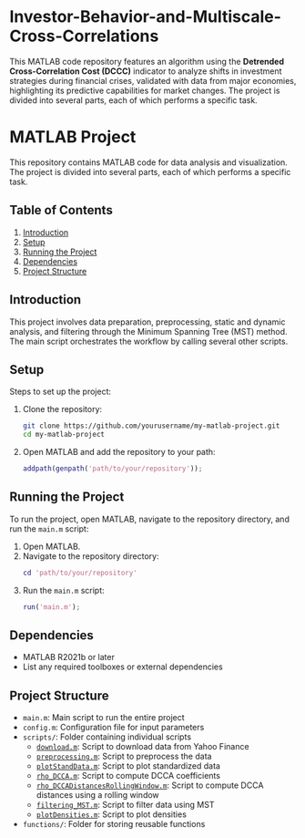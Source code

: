 # Investor-Behavior-and-Multiscale-Cross-Correlations
This MATLAB code repository features an algorithm using the **Detrended Cross-Correlation Cost (DCCC)** indicator to analyze shifts in investment strategies during financial crises, validated with data from major economies, highlighting its predictive capabilities for market changes.
The project is divided into several parts, each of which performs a specific task.

# MATLAB Project

This repository contains MATLAB code for data analysis and visualization. The project is divided into several parts, each of which performs a specific task.

## Table of Contents

1. [Introduction](#introduction)
2. [Setup](#setup)
3. [Running the Project](#running-the-project)
4. [Dependencies](#dependencies)
5. [Project Structure](#project-structure)

## Introduction

This project involves data preparation, preprocessing, static and dynamic analysis, and filtering through the Minimum Spanning Tree (MST) method. The main script orchestrates the workflow by calling several other scripts.

## Setup

Steps to set up the project:

1. Clone the repository:
    ```sh
    git clone https://github.com/yourusername/my-matlab-project.git
    cd my-matlab-project
    ```

2. Open MATLAB and add the repository to your path:
    ```matlab
    addpath(genpath('path/to/your/repository'));
    ```

## Running the Project

To run the project, open MATLAB, navigate to the repository directory, and run the `main.m` script:
1. Open MATLAB.
2. Navigate to the repository directory:
    ```matlab
    cd 'path/to/your/repository'
    ```
3. Run the `main.m` script:
    ```matlab
    run('main.m');
    ```

## Dependencies

- MATLAB R2021b or later
- List any required toolboxes or external dependencies

## Project Structure

- `main.m`: Main script to run the entire project
- `config.m`: Configuration file for input parameters
- `scripts/`: Folder containing individual scripts
  - [`download.m`](scripts/download.m): Script to download data from Yahoo Finance
  - [`preprocessing.m`](scripts/preprocessing.m): Script to preprocess the data
  - [`plotStandData.m`](scripts/plotStandData.m): Script to plot standardized data
  - [`rho_DCCA.m`](scripts/rho_DCCA.m): Script to compute DCCA coefficients
  - [`rho_DCCADistancesRollingWindow.m`](scripts/rho_DCCADistancesRollingWindow.m): Script to compute DCCA distances using a rolling window
  - [`filtering_MST.m`](scripts/filtering_MST.m): Script to filter data using MST
  - [`plotDensities.m`](scripts/plotDensities.m): Script to plot densities
- `functions/`: Folder for storing reusable functions




